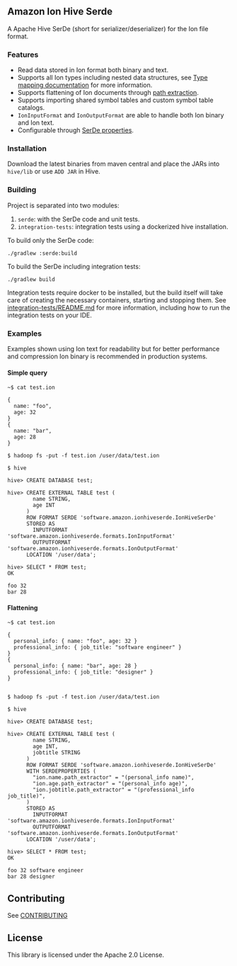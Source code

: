 ## Amazon Ion Hive Serde

A Apache Hive SerDe (short for serializer/deserializer) for the Ion file format.

### Features
* Read data stored in Ion format both binary and text.
* Supports all Ion types including nested data structures, see [Type mapping documentation](docs/type-mapping.md) 
for more information.
* Supports flattening of Ion documents through [path extraction](https://github.com/amzn/ion-java-path-extraction).
* Supports importing shared symbol tables and custom symbol table catalogs.
* `IonInputFormat` and `IonOutputFormat` are able to handle both Ion binary and Ion text.
* Configurable through [SerDe properties](docs/serde-properties.md).

### Installation
Download the latest binaries from maven central and place the JARs into `hive/lib` or use `ADD JAR` in Hive.

### Building
Project is separated into two modules: 
1. `serde`: with the SerDe code and unit tests.
1. `integration-tests`: integration tests using a dockerized hive installation. 

To build only the SerDe code: 
```
./gradlew :serde:build 
```

To build the SerDe including integration tests: 
```
./gradlew build 
```

Integration tests require docker to be installed, but the build itself will take care of creating the necessary 
containers, starting and stopping them. See [integration-tests/README.md](integration-test/README.md) for more 
information, including how to run the integration tests on your IDE.

### Examples
Examples shown using Ion text for readability but for better performance and compression Ion binary is recommended in 
production systems. 

#### Simple query
```
~$ cat test.ion

{ 
  name: "foo", 
  age: 32
}
{ 
  name: "bar", 
  age: 28
}

$ hadoop fs -put -f test.ion /user/data/test.ion

$ hive

hive> CREATE DATABASE test;

hive> CREATE EXTERNAL TABLE test (
        name STRING,
        age INT
      )
      ROW FORMAT SERDE 'software.amazon.ionhiveserde.IonHiveSerDe'
      STORED AS
        INPUTFORMAT 'software.amazon.ionhiveserde.formats.IonInputFormat'
        OUTPUTFORMAT 'software.amazon.ionhiveserde.formats.IonOutputFormat'
      LOCATION '/user/data';

hive> SELECT * FROM test;
OK

foo 32
bar 28
```

#### Flattening 
```
~$ cat test.ion

{ 
  personal_info: { name: "foo", age: 32 }
  professional_info: { job_title: "software engineer" }   
}
{ 
  personal_info: { name: "bar", age: 28 }
  professional_info: { job_title: "designer" }   
}


$ hadoop fs -put -f test.ion /user/data/test.ion

$ hive

hive> CREATE DATABASE test;

hive> CREATE EXTERNAL TABLE test (
        name STRING,
        age INT,
        jobtitle STRING
      )
      ROW FORMAT SERDE 'software.amazon.ionhiveserde.IonHiveSerDe'
      WITH SERDEPROPERTIES (
        "ion.name.path_extractor" = "(personal_info name)",
        "ion.age.path_extractor" = "(personal_info age)",
        "ion.jobtitle.path_extractor" = "(professional_info job_title)", 
      )
      STORED AS
        INPUTFORMAT 'software.amazon.ionhiveserde.formats.IonInputFormat'
        OUTPUTFORMAT 'software.amazon.ionhiveserde.formats.IonOutputFormat'
      LOCATION '/user/data';

hive> SELECT * FROM test;
OK

foo 32 software engineer
bar 28 designer
``` 

## Contributing
See [CONTRIBUTING](CONTRIBUTING.md) 

## License

This library is licensed under the Apache 2.0 License. 
 